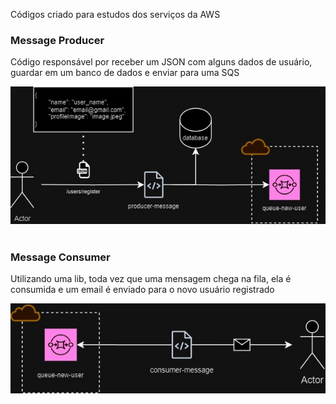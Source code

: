 Códigos criado para estudos dos serviços da AWS

### Message Producer
Código responsável por receber um JSON com alguns dados de usuário, guardar em um banco de dados e enviar para uma SQS

![Diagrama Producer](./diagrams/producer.jpg)

#

### Message Consumer 
Utilizando uma lib, toda vez que uma mensagem chega na fila, ela é consumida e um email é enviado para o novo usuário registrado

![Diagrama Producer](./diagrams/consumer.jpg)
